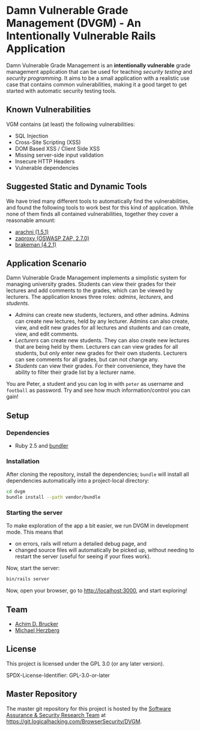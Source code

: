 # Damn Vulnerable Grade Management (DVGM) - An Intentionally Vulnerable Rails Application

Damn Vulnerable Grade Management is an **intentionally vulnerable** grade
management application that can be used for teaching *security testing* and
*security programming*. It aims to be a small application with a realistic use
case that contains common vulnerabilities, making it a good target to get
started with automatic security testing tools.

## Known Vulnerabilities

VGM contains (at least) the following vulnerabilities:

* SQL Injection
* Cross-Site Scripting (XSS)
* DOM Based XSS / Client Side XSS
* Missing server-side input validation
* Insecure HTTP Headers
* Vulnerable dependencies

## Suggested Static and Dynamic Tools

We have tried many different tools to automatically find the vulnerabilities,
and found the following tools to work best for this kind of application. While
none of them finds all contained vulnerabilities, together they cover a
reasonable amount:

* [arachni (1.5.1)](https://github.com/Arachni/arachni)
* [zaproxy (OSWASP ZAP, 2.7.0)](https://github.com/zaproxy/zaproxy)
* [brakeman (4.2.1)](https://github.com/presidentbeef/brakeman)

## Application Scenario

Damn Vulnerable Grade Management implements a simplistic system for managing
university grades. Students can view their grades for their lectures and add
comments to the grades, which can be viewed by lecturers. The application knows
three roles: *admins*, *lecturers*, and *students*.

* *Admins* can create new students, lecturers, and other admins. Admins can
  create new lectures, held by any lecturer. Admins can also create, view, and
  edit new grades for all lectures and students and can create, view, and edit
  comments.
* *Lecturers* can create new students. They can also create new lectures that
  are being held by them. Lecturers can can view grades for all students, but
  only enter new grades for their own students. Lecturers can see comments for
  all grades, but can not change any.
* *Students* can view their grades. For their convenience, they have the ability
  to filter their grade list by a lecturer name.

You are Peter, a student and you can log in with `peter` as username and
`football` as password. Try and see how much information/control you can gain!

## Setup

### Dependencies

* Ruby 2.5 and [bundler](https://github.com/bundler/bundler)

### Installation

After cloning the repository, install the dependencies; `bundle` will install
all dependencies automatically into a project-local directory:

```bash
cd dvgm
bundle install --path vendor/bundle
```

### Starting the server

To make exploration of the app a bit easier, we run DVGM in development mode.
This means that 

* on errors, rails will return a detailed debug page, and
* changed source files will automatically be picked up, without needing to
  restart the server (useful for seeing if your fixes work).

Now, start the server:

```bash
bin/rails server
```

Now, open your browser, go to <http://localhost:3000>, and start exploring!

## Team

* [Achim D. Brucker](https://www.brucker.ch/)
* [Michael Herzberg](https://www.mherzberg.de/)

## License

This project is licensed under the GPL 3.0 (or any later version).

SPDX-License-Identifier: GPL-3.0-or-later

## Master Repository

The master git repository for this project is hosted by the [Software
Assurance & Security Research Team](https://logicalhacking.com) at
<https://git.logicalhacking.com/BrowserSecurity/DVGM>.

